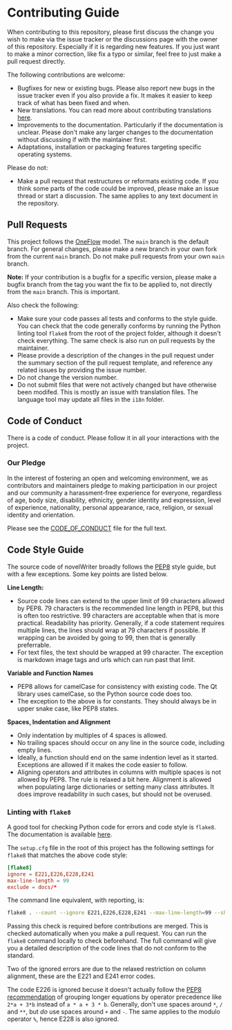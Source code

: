 # Contributing Guide

When contributing to this repository, please first discuss the change you wish to make via the
issue tracker or the discussions page with the owner of this repository. Especially if it is
regarding new features. If you just want to make a minor correction, like fix a typo or similar,
feel free to just make a pull request directly.

The following contributions are welcome:

* Bugfixes for new or existing bugs. Please also report new bugs in the issue tracker even if you
  also provide a fix. It makes it easier to keep track of what has been fixed and when.
* New translations. You can read more about contributing translations
  [here](https://github.com/vkbo/novelWriter/blob/main/i18n/README.md).
* Improvements to the documentation. Particularly if the documentation is unclear. Please don't
  make any larger changes to the documentation without discussing if with the maintainer first.
* Adaptations, installation or packaging features targeting specific operating systems.

Please do not:

* Make a pull request that restructures or reformats existing code. If you think some parts of the
  code could be improved, please make an issue thread or start a discussion. The same applies to
  any text document in the repository.

## Pull Requests

This project follows the [OneFlow](https://www.endoflineblog.com/oneflow-a-git-branching-model-and-workflow)
model. The `main` branch is the default branch. For general changes, please make a new branch in
your own fork from the current `main` branch. Do not make pull requests from your own `main`
branch.

**Note:** If your contribution is a bugfix for a specific version, please make a bugfix branch from
the tag you want the fix to be applied to, not directly from the `main` branch. This is important.

Also check the following:

* Make sure your code passes all tests and conforms to the style guide. You can check that the
  code generally conforms by running the Python linting tool `flake8` from the root of the project
  folder, although it doesn't check everything. The same check is also run on pull requests by the
  maintainer.
* Please provide a description of the changes in the pull request under the summary section of the
  pull request template, and reference any related issues by providing the issue number.
* Do not change the version number.
* Do not submit files that were not actively changed but have otherwise been modifed. This is
  mostly an issue with translation files. The language tool may update all files in the `i18n`
  folder.

## Code of Conduct

There is a code of conduct. Please follow it in all your interactions with the project.

### Our Pledge

In the interest of fostering an open and welcoming environment, we as contributors and maintainers
pledge to making participation in our project and our community a harassment-free experience for
everyone, regardless of age, body size, disability, ethnicity, gender identity and expression,
level of experience, nationality, personal appearance, race, religion, or sexual identity and
orientation.

Please see the [CODE_OF_CONDUCT](CODE_OF_CONDUCT.md) file for the full text.

## Code Style Guide

The source code of novelWriter broadly follows the [PEP8](https://www.python.org/dev/peps/pep-0008)
style guide, but with a few exceptions. Some key points are listed below.

**Line Length:**

* Source code lines can extend to the upper limit of 99 characters allowed by PEP8. 79 characters
  is the recommended line length in PEP8, but this is often too restrictive. 99 characters are
  acceptable when that is more practical. Readability has priority. Generally, if a code statement
  requires multiple lines, the lines should wrap at 79 characters if possible. If wrapping can be
  avoided by going to 99, then that is generally preferrable.
* For text files, the text should be wrapped at 99 character. The exception is markdown image tags
  and urls which can run past that limit.

**Variable and Function Names**

* PEP8 allows for camelCase for consistency with existing code. The Qt library uses camelCase, so
  the Python source code does too.
* The exception to the above is for constants. They should always be in upper snake case, like PEP8
  states.

**Spaces, Indentation and Alignment**

* Only indentation by multiples of 4 spaces is allowed.
* No trailing spaces should occur on any line in the source code, including empty lines.
* Ideally, a function should end on the same indention level as it started. Exceptions are allowed
  if it makes the code easier to follow.
* Aligning operators and attributes in columns with multiple spaces is not allowed by PEP8. The
  rule is relaxed a bit here. Alignment is allowed when populating large dictionaries or setting
  many class attributes. It does improve readability in such cases, but should not be overused.

### Linting with `flake8`

A good tool for checking Python code for errors and code style is `flake8`. The documentation is
available [here](https://flake8.pycqa.org/en/latest/).

The `setup.cfg` file in the root of this project has the following settings for `flake8` that
matches the above code style:
```conf
[flake8]
ignore = E221,E226,E228,E241
max-line-length = 99
exclude = docs/*
```

The command line equivalent, with reporting, is:
```bash
flake8 . --count --ignore E221,E226,E228,E241 --max-line-length=99 --show-source --statistics
```

Passing this check is required before contributions are merged. This is checked automatically when
you make a pull request. You can run the `flake8` command locally to check beforehand. The full
command will give you a detailed description of the code lines that do not conform to the standard.

Two of the ignored errors are due to the relaxed restriction on column alignment, these are the
E221 and E241 error codes.

The code E226 is ignored becuse it doesn't actually follow the
[PEP8 recommendation](https://www.python.org/dev/peps/pep-0008/#other-recommendations)
of grouping longer equations by operator precedence like `2*a + 3*b` instead of `a * a + 3 * b`.
Generally, don't use spaces around `*`, `/` and `**`, but _do_ use spaces around `+` and `-`.
The same applies to the modulo operator `%`, hence E228 is also ignored.

